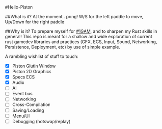 #Hello-Piston

##What is it?
At the moment.. pong! W/S for the left paddle to move, Up/Down for the right paddle

##Why is it?
To prepare myself for [#1GAM](http://www.onegameamonth.com/), and to sharpen my Rust skills in general! This repo is 
meant for a shallow and wide exploration of current rust gamedev libraries and practices (GFX, ECS, Input, Sound, Networking,
Persistence, Deployment, etc) by use of simple example.

A rambling wishlist of stuff to touch:
- [x] Piston Glutin Window
- [x] Piston 2D Graphics
- [x] Specs ECS
- [x] Audio
- [ ] AI
- [ ] Event bus
- [ ] Networking
- [ ] Cross-Compilation
- [ ] Saving/Loading
- [ ] Menu/UI
- [ ] Debugging (hotswap/replay)
